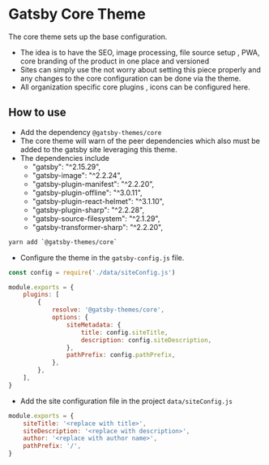 # Gatsby Core Theme

The core theme sets up the base configuration.

- The idea is to have the SEO, image processing, file source setup , PWA, core branding of the product in one place and versioned
- Sites can simply use the not worry about setting this piece properly and any changes to the core configuration can be done via the theme.
- All organization specific core plugins , icons can be configured here.

## How to use

- Add the dependency `@gatsby-themes/core`
- The core theme will warn of the peer dependencies which also must be added to the gatsby site leveraging this theme.
- The dependencies include
	- "gatsby": "^2.15.29",
  - "gatsby-image": "^2.2.24",
  - "gatsby-plugin-manifest": "^2.2.20",
  - "gatsby-plugin-offline": "^3.0.11",
  - "gatsby-plugin-react-helmet": "^3.1.10",
  - "gatsby-plugin-sharp": "^2.2.28",
  - "gatsby-source-filesystem": "^2.1.29",
  - "gatsby-transformer-sharp": "^2.2.20",

```bash
yarn add `@gatsby-themes/core`
```

- Configure the theme in the `gatsby-config.js` file.

```javascript
const config = require('./data/siteConfig.js')

module.exports = {
	plugins: [
		{
			resolve: '@gatsby-themes/core',
			options: {
				siteMetadata: {
					title: config.siteTitle,
					description: config.siteDescription,
				},
				pathPrefix: config.pathPrefix,
			},
		},
	],
}
```

- Add the site configuration file in the project `data/siteConfig.js`

```javascript
module.exports = {
	siteTitle: '<replace with title>',
	siteDescription: '<replace with description>',
	author: '<replace with author name>',
	pathPrefix: '/',
}
```
